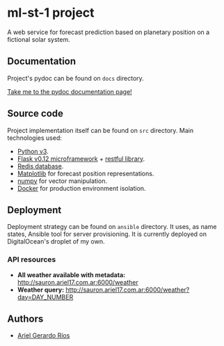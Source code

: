 # ml-st-1 project

A web service for forecast prediction based on planetary position on a
fictional solar system.

## Documentation

Project's pydoc can be found on `docs` directory. 

[Take me to the pydoc documentation page!](https://ariel17.github.io/ml-st-1/)

## Source code

Project implementation itself can be found on `src` directory. Main
technologies used:

* [Python v3](https://www.python.org/download/releases/3.0/).
* [Flask v0.12 microframework](http://flask.pocoo.org/docs/0.12/quickstart/) + [restful library](https://flask-restful.readthedocs.io/en/0.3.5/).
* [Redis database](https://redislabs.com/).
* [Matplotlib](https://matplotlib.org/) for forecast position representations.
* [numpy](http://www.numpy.org/) for vector manipulation.
* [Docker](https://www.docker.com/) for production environment isolation.

## Deployment

Deployment strategy can be found on `ansible` directory. It uses, as name
states, Ansible tool for server provisioning. It is currently deployed on
DigitalOcean's droplet of my own.

### API resources

* **All weather available with metadata:** http://sauron.ariel17.com.ar:6000/weather
* **Weather query:** http://sauron.ariel17.com.ar:6000/weather?day=DAY_NUMBER

## Authors

* [Ariel Gerardo Ríos](mailto:ariel.gerardo.rios@gmail.com)
